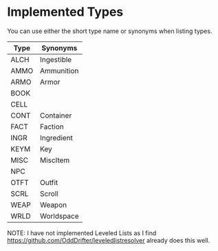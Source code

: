 # Implemented Types

You can use either the short type name or synonyms when listing types.

| Type | Synonyms       |
| ---- | -------------- |
| ALCH | Ingestible     |
| AMMO | Ammunition     |
| ARMO | Armor          |
| BOOK |                |
| CELL |                |
| CONT | Container      |
| FACT | Faction        |
| INGR | Ingredient     |
| KEYM | Key            |
| MISC | MiscItem       |
| NPC  |                |
| OTFT | Outfit         |
| SCRL | Scroll         |
| WEAP | Weapon         |
| WRLD | Worldspace     |

NOTE: I have not implemented Leveled Lists as I find https://github.com/OddDrifter/leveledlistresolver already does this well.